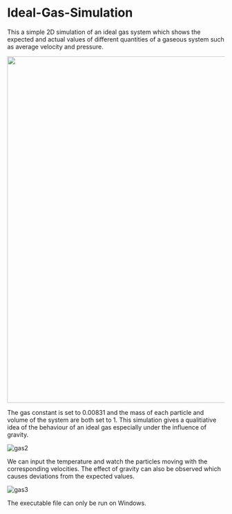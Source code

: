 # Ideal-Gas-Simulation

This a simple 2D simulation of an ideal gas system which shows the expected and actual values of different quantities of a gaseous system such as average velocity and pressure. 

<img src="https://user-images.githubusercontent.com/96186288/196238548-0426fc16-3732-47e4-b4fe-fa374d7e7fb1.png" width="800">

The gas constant is set to 0.00831 and the mass of each particle and volume of the system are both set to 1. This simulation gives a qualitiative idea of the behaviour of an ideal gas especially under the influence of gravity.

![gas2](https://user-images.githubusercontent.com/96186288/196235837-1dc10b3c-da9f-4a56-8b3e-3de3f6861a2e.png)

We can input the temperature and watch the particles moving with the corresponding velocities. The effect of gravity can also be observed which causes deviations from the expected values.

![gas3](https://user-images.githubusercontent.com/96186288/196235850-936cffe2-8615-4bdd-b904-9d676b810ff0.png)

The executable file can only be run on Windows.

